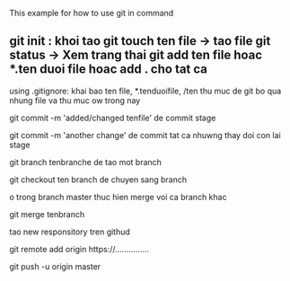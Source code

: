 This example for how to use git in command

git init : khoi tao
git touch ten file -> tao file
git status -> Xem trang thai 
git add ten file hoac *.ten duoi file hoac add . cho tat ca
------
using .gitignore: khai bao ten file, *.tenduoifile, /ten thu muc 
de git bo qua nhung file va thu muc ow trong nay

git commit -m 'added/changed tenfile' de commit stage

git commit -m 'another change' de commit tat ca nhuwng thay doi con lai stage

git branch tenbranche de tao mot branch

git checkout ten branch de chuyen sang branch

o trong branch master thuc hien merge voi ca branch khac

git merge tenbranch

tao new responsitory tren githud

git remote add origin https://...............

git push -u origin master





